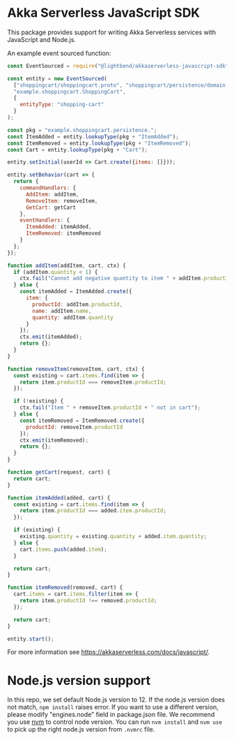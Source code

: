 # Akka Serverless JavaScript SDK

This package provides support for writing Akka Serverless services with JavaScript and Node.js.

An example event sourced function:

```javascript
const EventSourced = require("@lightbend/akkaserverless-javascript-sdk").EventSourced;

const entity = new EventSourced(
  ["shoppingcart/shoppingcart.proto", "shoppingcart/persistence/domain.proto"],
  "example.shoppingcart.ShoppingCart",
  {
    entityType: "shopping-cart"
  }
);

const pkg = "example.shoppingcart.persistence.";
const ItemAdded = entity.lookupType(pkg + "ItemAdded");
const ItemRemoved = entity.lookupType(pkg + "ItemRemoved");
const Cart = entity.lookupType(pkg + "Cart");

entity.setInitial(userId => Cart.create({items: []}));

entity.setBehavior(cart => {
  return {
    commandHandlers: {
      AddItem: addItem,
      RemoveItem: removeItem,
      GetCart: getCart
    },
    eventHandlers: {
      ItemAdded: itemAdded,
      ItemRemoved: itemRemoved
    }
  };
});

function addItem(addItem, cart, ctx) {
  if (addItem.quantity < 1) {
    ctx.fail("Cannot add negative quantity to item " + addItem.productId);
  } else {
    const itemAdded = ItemAdded.create({
      item: {
        productId: addItem.productId,
        name: addItem.name,
        quantity: addItem.quantity
      }
    });
    ctx.emit(itemAdded);
    return {};
  }
}

function removeItem(removeItem, cart, ctx) {
  const existing = cart.items.find(item => {
    return item.productId === removeItem.productId;
  });

  if (!existing) {
    ctx.fail("Item " + removeItem.productId + " not in cart");
  } else {
    const itemRemoved = ItemRemoved.create({
      productId: removeItem.productId
    });
    ctx.emit(itemRemoved);
    return {};
  }
}

function getCart(request, cart) {
  return cart;
}

function itemAdded(added, cart) {
  const existing = cart.items.find(item => {
    return item.productId === added.item.productId;
  });

  if (existing) {
    existing.quantity = existing.quantity + added.item.quantity;
  } else {
    cart.items.push(added.item);
  }

  return cart;
}

function itemRemoved(removed, cart) {
  cart.items = cart.items.filter(item => {
    return item.productId !== removed.productId;
  });

  return cart;
}

entity.start();
```


For more information see https://akkaserverless.com/docs/javascript/.

# Node.js version support
In this repo, we set default Node.js version to 12.
If the node.js version does not match, `npm install` raises error. If you want to use a different version, please modify "engines.node" field in package.json file.
We recommend you use [nvm](https://github.com/nvm-sh/nvm) to control node version. You can run `nvm install` and `nvm use` to pick up the right node.js version from `.nvmrc` file.
